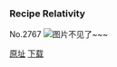 ### Recipe Relativity
No.2767
![图片不见了~~~](https://imgs.xkcd.com/comics/recipe_relativity.png)

[原址](https://xkcd.com//2767) [下载](https://imgs.xkcd.com/comics/recipe_relativity.png)

